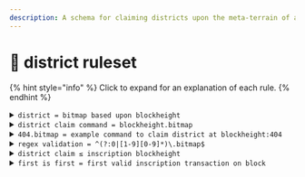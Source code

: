 ```yaml
---
description: A schema for claiming districts upon the meta-terrain of a Bitcoin Block.
---
```


# 📃 district ruleset

{% hint style="info" %}
Click to expand for an explanation of each rule.
{% endhint %}

<details>

<summary><code>district = bitmap based upon blockheight</code></summary>

Bitcoins on-chain activity creates a natural meta-terrain made up of Blocks across spacetime, backed up and served immutably by each and every Bitcoin Node and Miner. By invoking the law of equivalence, a valid District takes on the traits of the block referenced by the blockheight number.

</details>

<details>

<summary><code>district claim command = blockheight.bitmap</code></summary>

To make a claim on a block, a text inscription must be made using Ordinals Theory. The inscription must contain the blockheight (based on sequential order of blocks on the chain, starting from 0), followed by .bitmap, as above. This is considered a District Claim. However, it is only verified as a valid .bitmap if it satisfies the full ruleset.

</details>

<details>

<summary><code>404.bitmap = example command to claim district at blockheight:404</code></summary>

This example inscription command demonstrates how you would claim district 404, based upon _blockheight_ 404. Be aware, a claim must be successful (see _first is first_).

</details>

<details>

<summary><code>regex validation = ^(?:0|[1-9][0-9]*)\.bitmap$</code></summary>

This regular expression denotes the accepted characters usable according to the standard for claiming bitmap districts. It simply means use sequential numbers only, followed by .bitmap. The only valid bitmap number beginning with 0 is 0.

</details>

<details>

<summary><code>district claim ≤ inscription blockheight</code></summary>

The district being claimed must be equal to, or lower than the blockheight of the inscsription itself. This simply means, the block must exist at the time of the claim to be considered.

</details>

<details>

<summary><code>first is first = first valid inscription transaction on block</code></summary>

If there are multiple bitmap district claims within the same block, the winner is first valid inscription transaction.

</details>
